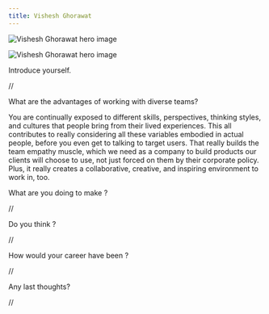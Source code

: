 ```yaml
---
title: Vishesh Ghorawat
---
```


<grid classname="background-bleed">
<column lg="16">

<art-direction>

![Vishesh Ghorawat hero image](./608x608.jpg)

![Vishesh Ghorawat hero image](./2624x1120.jpg)

</art-direction>

<community-lead name="Vishesh Ghorawat" position="Co-Founder" department="XtressVue"></community-lead>

</column>
</grid>

<grid className="community__grid" background="gray-10">
<column sm="3" md="3" lg="3">

<span className="community__prompt">Introduce yourself.</span>

</column>

<column md="6" lg="8" offset_lg="1">

//

</column>
</grid>

<grid className="community__grid" background="gray-10">
<column sm="3" md="3" lg="3">

<span className="community__prompt">What are the advantages of working with diverse teams?</span>

</column>

<column md="6" lg="8" offset_lg="1">

You are continually exposed to different skills, perspectives, thinking styles, and cultures that people bring from their lived experiences. This all contributes to really considering all these variables embodied in actual people, before you even get to talking to target users. That really builds the team empathy muscle, which we need as a company to build products our clients will choose to use, not just forced on them by their corporate policy. Plus, it really creates a collaborative, creative, and inspiring environment to work in, too.

</column>
</grid>

<grid className="community__grid" background="gray-10">
<column sm="3" md="3" lg="3">

<span className="community__prompt">What are you doing to make ?</span>

</column>

<column md="6" lg="8" offset_lg="1">

//

</column>
</grid>

<grid className="community__grid" background="gray-10">
<column sm="3" md="3" lg="3">

<span className="community__prompt">Do you think ?</span>

</column>

<column md="6" lg="8" offset_lg="1">

//

</column>
</grid>

<grid className="community__grid" background="gray-10">
<column sm="3" md="3" lg="3">

<span className="community__prompt">How would your career have been ?</span>

</column>

<column md="6" lg="8" offset_lg="1">

//

</column>
</grid>

<grid className="community__grid" background="gray-10">
<column sm="3" md="3" lg="3">

<span className="community__prompt">Any last thoughts?</span>

</column>

<column md="6" lg="8" offset_lg="1">

//

</column>
</grid>
